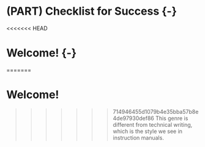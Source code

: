 # (PART) Checklist for Success {-}
<<<<<<< HEAD
# Welcome! {-}
=======
# Welcome!
>>>>>>> 714946455d1079b4e35bba57b8e4de97930def86
This genre is different from technical writing, which is the style we see in instruction manuals. 
